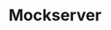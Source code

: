---
title: Mockserver
categories:
  - web
docs:
  - id: java
    url: https://java.testcontainers.org/modules/mockserver/
    example: |
      ```java
      var mockServer = new MockServerContainer(DockerImageName
        .parse("mockserver/mockserver:5.15.0"));
      mockServer.start();
      ```
description: |
  MockServer allows you to mock any server or service via HTTP or HTTPS, such as a REST or RPC service.
---